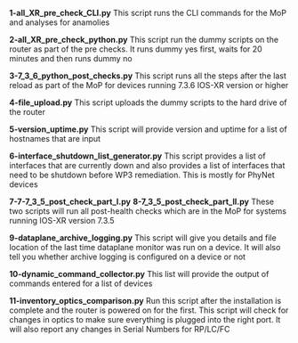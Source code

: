 **1-all_XR_pre_check_CLI.py**
This script runs the CLI commands for the MoP and analyses for anamolies
 
**2-all_XR_pre_check_python.py**
This script run the dummy scripts on the router as part of the pre checks. 
It runs dummy yes first, waits for 20 minutes and then runs dummy no
 
**3-7_3_6_python_post_checks.py**
This script runs all the steps after the last reload as part of the MoP for devices running 7.3.6 IOS-XR version or higher
 
**4-file_upload.py**
This script uploads the dummy scripts to the hard drive of the router
 
**5-version_uptime.py**
This script will provide version and uptime for a list of hostnames that are input
 
**6-interface_shutdown_list_generator.py**
This script provides a list of interfaces that are currently down and also provides a list of interfaces that need to be shutdown before WP3 remediation. 
This is mostly for PhyNet devices
 
**7-7-7_3_5_post_check_part_I.py**
**8-7_3_5_post_check_part_II.py**
These two scripts will run all post-health checks which are in the MoP for systems running IOS-XR version 7.3.5
 
**9-dataplane_archive_logging.py**
This script will give you details and file location of the last time dataplane monitor was run on a device. 
It will also tell you whether archive logging is configured on a device or not
 
**10-dynamic_command_collector.py**
This list will provide the output of commands entered for a list of devices
 
**11-inventory_optics_comparison.py**
Run this script after the installation is complete and the router is powered on for the first. 
This script will check for changes in optics to make sure everything is plugged into the right port. 
It will also report any changes in Serial Numbers for RP/LC/FC
